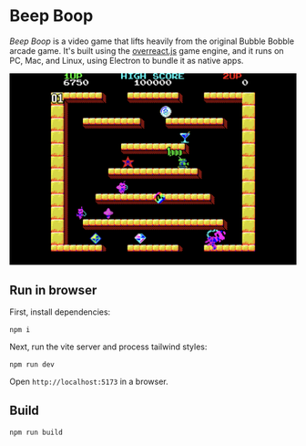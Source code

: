 # Beep Boop

_Beep Boop_ is a video game that lifts heavily from the original Bubble Bobble arcade game. It's built using the [overreact.js](overreactjs.github.io) game engine, and it runs on PC, Mac, and Linux, using Electron to bundle it as native apps.

![Screenshot](screenshot.png)

## Run in browser

First, install dependencies:

```
npm i
```

Next, run the vite server and process tailwind styles:

```
npm run dev
```

Open `http://localhost:5173` in a browser.

## Build

```
npm run build
```

